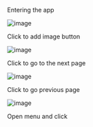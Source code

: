Entering the app



![image](https://user-images.githubusercontent.com/79792720/160788199-6d77005f-97d9-4efb-aed6-c0d218ffc225.png)


Click to add image button



![image](https://user-images.githubusercontent.com/79792720/160787454-7487ce6b-d9a5-4ec1-8716-d5709cfa29f1.png)


Click to go to the next page



![image](https://user-images.githubusercontent.com/79792720/160788875-edea4725-b7f9-4304-842f-a3a74e02350f.png)


Click to go previous page




![image](https://user-images.githubusercontent.com/79792720/160787535-cf6523e7-960e-4b19-851f-94b9ebcfa209.png)
 

Open menu and click
